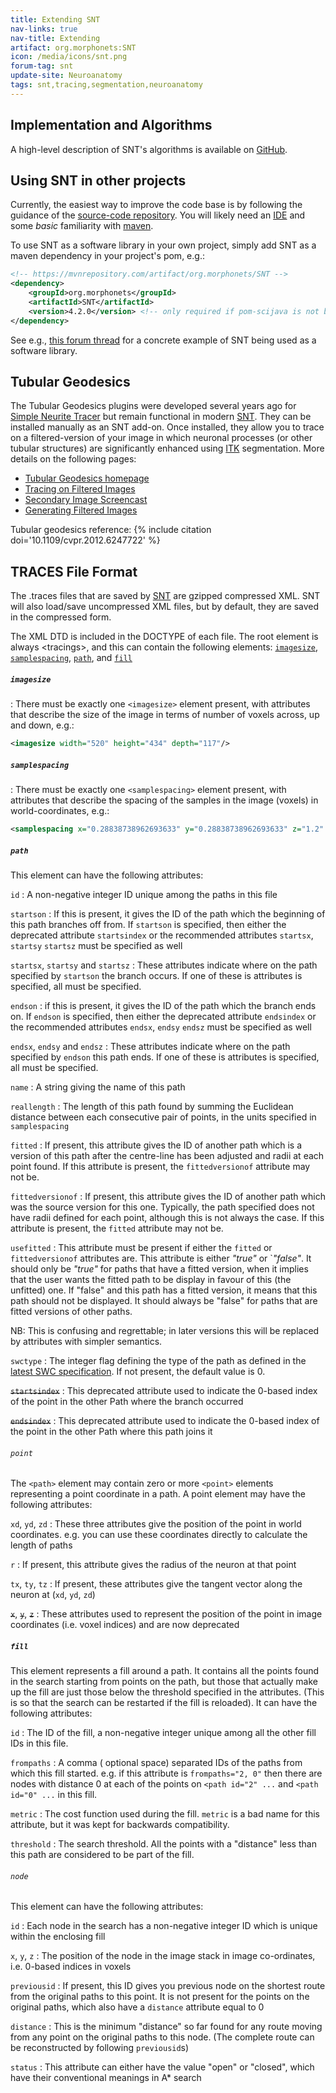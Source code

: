 ```yaml
---
title: Extending SNT
nav-links: true
nav-title: Extending
artifact: org.morphonets:SNT
icon: /media/icons/snt.png
forum-tag: snt
update-site: Neuroanatomy
tags: snt,tracing,segmentation,neuroanatomy
---
```


## Implementation and Algorithms
A high-level description of SNT's algorithms is available on [GitHub](https://github.com/morphonets/SNT/blob/main/NOTES.md).

## Using SNT in other projects
Currently, the easiest way to improve the code base is by following the guidance of the [source-code repository](https://github.com/morphonets/SNT#developing). You will likely need an [IDE](/develop/ides) and some _basic_ familiarity with [maven](/develop/maven).

To use SNT as a software library in your own project, simply add SNT as a maven dependency in your  project's pom, e.g.:
```xml
<!-- https://mvnrepository.com/artifact/org.morphonets/SNT -->
<dependency>
    <groupId>org.morphonets</groupId>
    <artifactId>SNT</artifactId>
    <version>4.2.0</version> <!-- only required if pom-scijava is not being used as parent pom -->
</dependency>
```
See e.g., [this forum thread](https://forum.image.sc/t/minimal-autotrace-code-for-snt-java/51654/15) for a concrete example of SNT being used as a software library.


## Tubular Geodesics
The Tubular Geodesics plugins were developed several years ago for [Simple Neurite Tracer](/plugins/snt/faq#what-is-the-difference-between-snt-and-simple-neurite-tracer) but remain functional in modern [SNT](/plugins/snt). They can be installed manually as an SNT add-on. Once installed, they allow you to trace on a filtered-version of your image in which neuronal processes (or other tubular structures) are significantly enhanced using [ITK](/software/itk) segmentation. More details on the following pages:
- [Tubular Geodesics homepage](https://www.epfl.ch/labs/cvlab/software/biomedical/delin-fiji/)
- [Tracing on Filtered Images](/plugins/snt/manual#main-dialog#tracing-on-secondary-image)
- [Secondary Image Screencast](/plugins/snt/screencasts#secondary-images)
- [Generating Filtered Images](/plugins/snt/step-by-step-instructions#generating-filtered-images)

Tubular geodesics reference:
{% include citation doi='10.1109/cvpr.2012.6247722' %}


## TRACES File Format
The .traces files that are saved by [SNT](/plugins/snt) are gzipped compressed XML. SNT will also load/save uncompressed XML files, but by default, they are saved in the compressed form.

The XML DTD is included in the DOCTYPE of each file. The root element is always &lt;tracings&gt;, and this can contain the following elements: [`imagesize`](#imagesize), [`samplespacing`](#samplespacing), [`path`](#path), and [`fill`](#fill)

##### `imagesize`
: There must be exactly one `<imagesize>` element present, with attributes that describe the size of the image in terms of number of voxels across, up and down, e.g.:

```xml
<imagesize width="520" height="434" depth="117"/>
```

##### `samplespacing`
: There must be exactly one `<samplespacing>` element present, with attributes that describe the spacing of the samples in the image (voxels) in world-coordinates, e.g.:

```xml
<samplespacing x="0.28838738962693633" y="0.28838738962693633" z="1.2" units="micrometers"/>
```

##### `path`
This element can have the following attributes:

`id`
: A non-negative integer ID unique among the paths in this file

`startson`
: If this is present, it gives the ID of the path which the beginning of this path branches off from. If `startson` is specified, then either the deprecated attribute `startsindex` or the recommended attributes `startsx`, `startsy` `startsz` must be specified as well

`startsx`, `startsy` and `startsz`
: These attributes indicate where on the path specified by `startson` the branch occurs. If one of these is attributes is specified, all must be specified.

`endson`
: if this is present, it gives the ID of the path which the branch ends on. If `endson` is specified, then either the deprecated attribute `endsindex` or the recommended attributes `endsx`, `endsy` `endsz` must be specified as well

`endsx`, `endsy` and `endsz`
: These attributes indicate where on the path specified by `endson` this path ends. If one of these is attributes is specified, all must be specified.

`name`
: A string giving the name of this path

`reallength`
: The length of this path found by summing the Euclidean distance between each consecutive pair of points, in the units specified in 
`samplespacing`

`fitted`
: If present, this attribute gives the ID of another path which is a version of this path after the centre-line has been adjusted and radii at each point found. If this attribute is present, the `fittedversionof` attribute may not be.

`fittedversionof`
: If present, this attribute gives the ID of another path which was the source version for this one. Typically, the path specified does not have radii defined for each point, although this is not always the case. If this attribute is present, the `fitted` attribute may not be.

`usefitted`
: This attribute must be present if either the `fitted` or `fittedversionof` attributes are. This attribute is either _"true"_ or `_"false"_. It should only be _"true"_ for paths that have a fitted version, when it implies that the user wants the fitted path to be display in favour of this (the unfitted) one. If "false" and this path has a fitted version, it means that this path should not be displayed. It should always be "false" for paths that are fitted versions of other paths.

  NB: This is confusing and regrettable; in later versions this will be replaced by attributes with simpler semantics.

`swctype`
: The integer flag defining the type of the path as defined in the [latest SWC specification](https://swc-specification.readthedocs.io/en/latest/). If not present, the default value is 0.

~~`startsindex`~~
: This deprecated attribute used to indicate the 0-based index of the point in the other Path where the branch occurred

~~`endsindex`~~
: This deprecated attribute used to indicate the 0-based index of the point in the other Path where this path joins it


###### `point`
The `<path>` element may contain zero or more `<point>` elements representing a point coordinate in a path. A point element may have the following attributes:

`xd`, `yd`, `zd`
: These three attributes give the position of the point in world coordinates. e.g. you can use these coordinates directly to calculate the length of paths

`r`
: If present, this attribute gives the radius of the neuron at that point

`tx`, `ty`, `tz`
: If present, these attributes give the tangent vector along the neuron at (`xd`, `yd`, `zd`)

~~`x`~~, ~~`y`~~, ~~`z`~~
: These attributes used to represent the position of the point in image coordinates (i.e. voxel indices) and are now deprecated


##### `fill`
This element represents a fill around a path. It contains all the points found in the search starting from points on the path, but those that actually make up the fill are just those below the threshold specified in the attributes. (This is so that the search can be restarted if the fill is reloaded). It can have the following attributes:

`id`
: The ID of the fill, a non-negative integer unique among all the other fill IDs in this file.

`frompaths`
: A comma ( optional space) separated IDs of the paths from which this fill started. e.g. if this attribute is `frompaths="2, 0"` then there are nodes with distance 0 at each of the points on `<path id="2" ...` and `<path id="0" ...` in this fill.

`metric`
: The cost function used during the fill. `metric` is a bad name for this attribute, but it was kept for backwards compatibility.

`threshold`
: The search threshold. All the points with a "distance" less than this path are considered to be part of the fill.

###### `node`
This element can have the following attributes:

`id`
: Each node in the search has a non-negative integer ID which is unique within the enclosing fill

`x`, `y`, `z`
: The position of the node in the image stack in image co-ordinates, i.e. 0-based indices in voxels

`previousid`
: If present, this ID gives you previous node on the shortest route from the original paths to this point. It is not present for the points on the original paths, which also have a `distance` attribute equal to 0

`distance`
: This is the minimum "distance" so far found for any route moving from any point on the original paths to this node. (The complete route can be reconstructed by following `previousid`s)

`status`
: This attribute can either have the value "open" or "closed", which have their conventional meanings in A\* search
